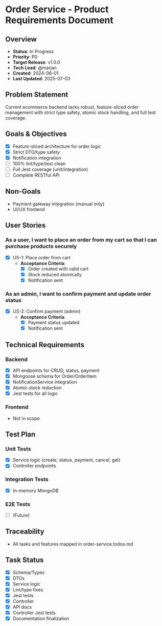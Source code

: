 # Order Service - Product Requirements Document

## Overview
- **Status**: In Progress
- **Priority**: P0
- **Target Release**: v1.0.0
- **Tech Lead**: @marjan
- **Created**: 2024-06-01
- **Last Updated**: 2025-07-03

## Problem Statement
Current ecommerce backend lacks robust, feature-sliced order management with strict type safety, atomic stock handling, and full test coverage.

## Goals & Objectives
- [x] Feature-sliced architecture for order logic
- [x] Strict DTO/type safety
- [x] Notification integration
- [ ] 100% lint/type/test clean
- [ ] Full Jest coverage (unit/integration)
- [ ] Complete RESTful API

## Non-Goals
- Payment gateway integration (manual only)
- UI/UX frontend

## User Stories
### As a user, I want to place an order from my cart so that I can purchase products securely
- [x] US-1: Place order from cart
  - **Acceptance Criteria**:
    - [x] Order created with valid cart
    - [x] Stock reduced atomically
    - [x] Notification sent

### As an admin, I want to confirm payment and update order status
- [x] US-2: Confirm payment (admin)
  - **Acceptance Criteria**:
    - [x] Payment status updated
    - [x] Notification sent

## Technical Requirements
### Backend
- [x] API endpoints for CRUD, status, payment
- [x] Mongoose schema for Order/OrderItem
- [x] NotificationService integration
- [x] Atomic stock reduction
- [x] Jest tests for all logic

### Frontend
- Not in scope

## Test Plan
### Unit Tests
- [x] Service logic (create, status, payment, cancel, get)
- [x] Controller endpoints
### Integration Tests
- [x] In-memory MongoDB
### E2E Tests
- [ ] (Future)

## Traceability
- All tasks and features mapped in order-service.todos.md

## Task Status
- [x] Schema/Types
- [x] DTOs
- [x] Service logic
- [x] Lint/type fixes
- [x] Jest tests
- [x] Controller
- [x] API docs
- [x] Controller Jest tests
- [x] Documentation finalization
